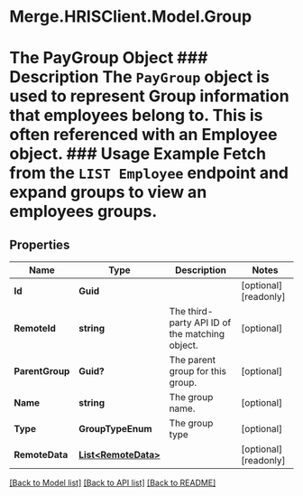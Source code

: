 # Merge.HRISClient.Model.Group
# The PayGroup Object ### Description The `PayGroup` object is used to represent Group information that employees belong to. This is often referenced with an Employee object.  ### Usage Example Fetch from the `LIST Employee` endpoint and expand groups to view an employees groups.

## Properties

Name | Type | Description | Notes
------------ | ------------- | ------------- | -------------
**Id** | **Guid** |  | [optional] [readonly] 
**RemoteId** | **string** | The third-party API ID of the matching object. | [optional] 
**ParentGroup** | **Guid?** | The parent group for this group. | [optional] 
**Name** | **string** | The group name. | [optional] 
**Type** | **GroupTypeEnum** | The group type | [optional] 
**RemoteData** | [**List&lt;RemoteData&gt;**](RemoteData.md) |  | [optional] [readonly] 

[[Back to Model list]](../README.md#documentation-for-models) [[Back to API list]](../README.md#documentation-for-api-endpoints) [[Back to README]](../README.md)

